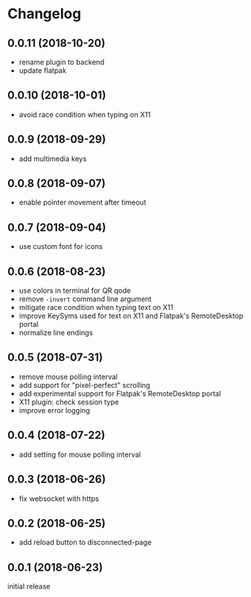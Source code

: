 # Changelog

## 0.0.11 (2018-10-20)

  * rename plugin to backend
  * update flatpak

## 0.0.10 (2018-10-01)

  * avoid race condition when typing on X11

## 0.0.9 (2018-09-29)

  * add multimedia keys

## 0.0.8 (2018-09-07)

  * enable pointer movement after timeout

## 0.0.7 (2018-09-04)

  * use custom font for icons

## 0.0.6 (2018-08-23)

  * use colors in terminal for QR qode
  * remove ``-invert`` command line argument
  * mitigate race condition when typing text on X11
  * improve KeySyms used for text on X11 and Flatpak's RemoteDesktop portal
  * normalize line endings

## 0.0.5 (2018-07-31)

  * remove mouse polling interval
  * add support for "pixel-perfect" scrolling
  * add experimental support for Flatpak's RemoteDesktop portal
  * X11 plugin: check session type
  * improve error logging

## 0.0.4 (2018-07-22)

  * add setting for mouse polling interval

## 0.0.3 (2018-06-26)

  * fix websocket with https

## 0.0.2 (2018-06-25)

  * add reload button to disconnected-page

## 0.0.1 (2018-06-23)

initial release
